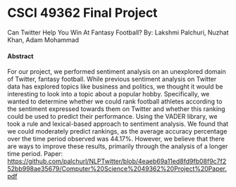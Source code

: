 # CSCI 49362 Final Project
Can Twitter Help You Win At Fantasy Football?
By: Lakshmi Palchuri, Nuzhat Khan, Adam Mohammad

#### Abstract
For our project, we performed sentiment analysis on an unexplored domain of Twitter, fantasy football. While previous sentiment analysis on Twitter data has explored topics like business and politics, we thought it would be interesting to look into a topic about a popular hobby. Specifically, we wanted to determine whether we could rank football athletes according to the sentiment expressed towards them on Twitter and whether this ranking could be used to predict their performance. Using the VADER library, we took a rule and lexical-based approach to sentiment analysis. We found that we could moderately predict rankings, as the average accuracy percentage over the time period observed was 44.17%. However, we believe that there are ways to improve these results, primarily through the analysis of a longer time period.
Paper: https://github.com/palchurl/NLPTwitter/blob/4eaeb69a11ed8fd9fb08f9c7f252bb998ae35679/Computer%20Science%2049362%20Project%20Paper.pdf
